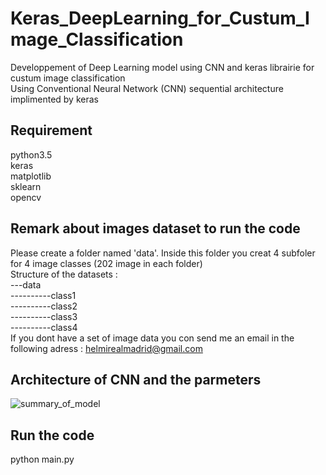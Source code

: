 # Keras_DeepLearning_for_Custum_Image_Classification
Developpement of Deep Learning model using CNN and keras librairie for custum image classification <br/>
Using Conventional Neural Network (CNN) sequential architecture implimented by keras <br/> 
## Requirement 
python3.5<br/>
keras<br/>
matplotlib<br/>
sklearn<br/>
opencv<br/>
## Remark about images dataset to run the code 
Please create a folder  named 'data'. Inside this folder you creat 4 subfoler for 4 image classes (202 image in each folder)<br/>
Structure of the datasets : <br/>
---data<br/>
----------class1<br/>
----------class2<br/>
----------class3<br/>
----------class4<br/>
If you dont have a set of image data  you con send me an email in the following adress : helmirealmadrid@gmail.com <br/>
## Architecture of CNN and the parmeters 
![summary_of_model](https://user-images.githubusercontent.com/40611217/50387867-0a457380-0707-11e9-9ec3-ba00c0ef2585.JPG)
## Run the code
python main.py 

